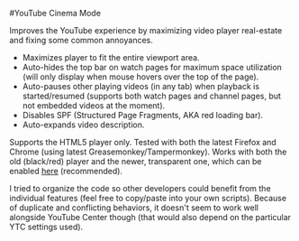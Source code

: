 #YouTube Cinema Mode

Improves the YouTube experience by maximizing video player real-estate and fixing some common annoyances.

* Maximizes player to fit the entire viewport area.
* Auto-hides the top bar on watch pages for maximum space utilization (will only display when mouse hovers over the top of the page).
* Auto-pauses other playing videos (in any tab) when playback is started/resumed (supports both watch pages and channel pages, but not embedded videos at the moment).
* Disables SPF (Structured Page Fragments, AKA red loading bar).
* Auto-expands video description.

Supports the HTML5 player only. Tested with both the latest Firefox and Chrome (using latest Greasemonkey/Tampermonkey). Works with both the old (black/red) player and the newer, transparent one, which can be enabled [here](https://www.youtube.com/testtube) (recommended).

I tried to organize the code so other developers could benefit from the individual features (feel free to copy/paste into your own scripts). Because of duplicate and conflicting behaviors, it doesn't seem to work well alongside YouTube Center though (that would also depend on the particular YTC settings used).